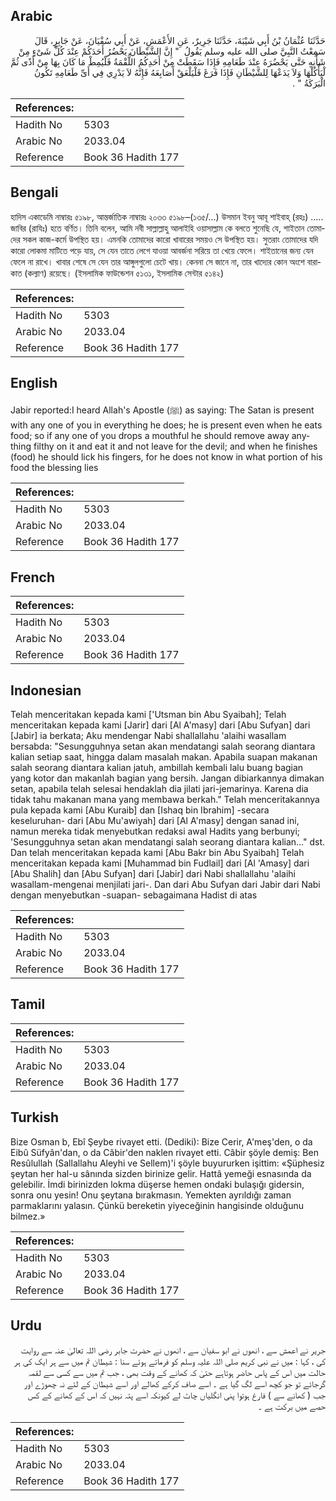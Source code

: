 ## Arabic


<div dir="rtl" lang="ar" style={{fontSize:'larger',backgroundColor:'#f8f9fa',padding:20}}>
حَدَّثَنَا عُثْمَانُ بْنُ أَبِي شَيْبَةَ، حَدَّثَنَا جَرِيرٌ، عَنِ الأَعْمَشِ، عَنْ أَبِي سُفْيَانَ، عَنْ جَابِرٍ، قَالَ سَمِعْتُ النَّبِيَّ صلى الله عليه وسلم يَقُولُ ‏ "‏ إِنَّ الشَّيْطَانَ يَحْضُرُ أَحَدَكُمْ عِنْدَ كُلِّ شَىْءٍ مِنْ شَأْنِهِ حَتَّى يَحْضُرَهُ عِنْدَ طَعَامِهِ فَإِذَا سَقَطَتْ مِنْ أَحَدِكُمُ اللُّقْمَةُ فَلْيُمِطْ مَا كَانَ بِهَا مِنْ أَذًى ثُمَّ لْيَأْكُلْهَا وَلاَ يَدَعْهَا لِلشَّيْطَانِ فَإِذَا فَرَغَ فَلْيَلْعَقْ أَصَابِعَهُ فَإِنَّهُ لاَ يَدْرِي فِي أَىِّ طَعَامِهِ تَكُونُ الْبَرَكَةُ ‏"‏ ‏.‏
</div>
<div style={{backgroundColor:'#f8f9fa',padding:20, marginBottom: 10}}><table> <thead> <tr> <th>References:</th> <th></th> </tr> </thead> <tbody><tr><td>Hadith No</td><td>5303</td></tr><tr><td>Arabic No</td><td>2033.04</td></tr><tr><td>Reference</td><td>Book 36 Hadith 177</td></tr></tbody></table></div>

## Bengali


<div dir="ltr" lang="bn" style={{fontSize:'larger',backgroundColor:'#f8f9fa',padding:20}}>
হাদিস একাডেমি নাম্বারঃ ৫১৯৮, আন্তর্জাতিক নাম্বারঃ ২০৩৩ ৫১৯৮–(১৩৫/...) উসমান ইবনু আবূ শাইবাহ্ (রহঃ) ..... জাবির (রাযিঃ) হতে বর্ণিত। তিনি বলেন, আমি নবী সাল্লাল্লাহু আলাইহি ওয়াসাল্লাম কে বলতে শুনেছি যে, শাইতান তোমাদের সকল কাজ-কর্মে উপস্থিত হয়। এমনকি তোমাদের কারো খাবারের সময়ও সে উপস্থিত হয়। সুতরাং তোমাদের যদি কারো লোকমা মাটিতে পড়ে যায়, সে যেন তাতে লেগে যাওয়া আবর্জনা সরিয়ে তা খেয়ে ফেলে। শাইতানের জন্য যেন ফেলে না রাখে। খাবার শেষে সে যেন তার আঙ্গুলগুলো চেটে খায়। কেননা সে জানে না, তার খাদ্যের কোন অংশে বারাকাত (কল্যাণ) রয়েছে। (ইসলামিক ফাউন্ডেশন ৫১৩১, ইসলামিক সেন্টার ৫১৪২)
</div>
<div style={{backgroundColor:'#f8f9fa',padding:20, marginBottom: 10}}><table> <thead> <tr> <th>References:</th> <th></th> </tr> </thead> <tbody><tr><td>Hadith No</td><td>5303</td></tr><tr><td>Arabic No</td><td>2033.04</td></tr><tr><td>Reference</td><td>Book 36 Hadith 177</td></tr></tbody></table></div>

## English


<div dir="ltr" lang="en" style={{fontSize:'larger',backgroundColor:'#f8f9fa',padding:20}}>
Jabir reported:I heard Allah's Apostle (ﷺ) as saying: The Satan is present with any one of you in everything he does; he is present even when he eats food; so if any one of you drops a mouthful he should remove away anything filthy on it and eat it and not leave for the devil; and when he finishes (food) he should lick his fingers, for he does not know in what portion of his food the blessing lies
</div>
<div style={{backgroundColor:'#f8f9fa',padding:20, marginBottom: 10}}><table> <thead> <tr> <th>References:</th> <th></th> </tr> </thead> <tbody><tr><td>Hadith No</td><td>5303</td></tr><tr><td>Arabic No</td><td>2033.04</td></tr><tr><td>Reference</td><td>Book 36 Hadith 177</td></tr></tbody></table></div>

## French


<div dir="ltr" lang="fr" style={{fontSize:'larger',backgroundColor:'#f8f9fa',padding:20}}>

</div>
<div style={{backgroundColor:'#f8f9fa',padding:20, marginBottom: 10}}><table> <thead> <tr> <th>References:</th> <th></th> </tr> </thead> <tbody><tr><td>Hadith No</td><td>5303</td></tr><tr><td>Arabic No</td><td>2033.04</td></tr><tr><td>Reference</td><td>Book 36 Hadith 177</td></tr></tbody></table></div>

## Indonesian


<div dir="ltr" lang="id" style={{fontSize:'larger',backgroundColor:'#f8f9fa',padding:20}}>
Telah menceritakan kepada kami ['Utsman bin Abu Syaibah]; Telah menceritakan kepada kami [Jarir] dari [Al A'masy] dari [Abu Sufyan] dari [Jabir] ia berkata; Aku mendengar Nabi shallallahu 'alaihi wasallam bersabda: "Sesungguhnya setan akan mendatangi salah seorang diantara kalian setiap saat, hingga dalam masalah makan. Apabila suapan makanan salah seorang diantara kalian jatuh, ambillah kembali lalu buang bagian yang kotor dan makanlah bagian yang bersih. Jangan dibiarkannya dimakan setan, apabila telah selesai hendaklah dia jilati jari-jemarinya. Karena dia tidak tahu makanan mana yang membawa berkah." Telah menceritakannya pula kepada kami [Abu Kuraib] dan [Ishaq bin Ibrahim] -secara keseluruhan- dari [Abu Mu'awiyah] dari [Al A'masy] dengan sanad ini, namun mereka tidak menyebutkan redaksi awal Hadits yang berbunyi; 'Sesungguhnya setan akan mendatangi salah seorang diantara kalian…" dst. Dan telah menceritakan kepada kami [Abu Bakr bin Abu Syaibah] Telah menceritakan kepada kami [Muhammad bin Fudlail] dari [Al 'Amasy] dari [Abu Shalih] dan [Abu Sufyan] dari [Jabir] dari Nabi shallallahu 'alaihi wasallam-mengenai menjilati jari-. Dan dari Abu Sufyan dari Jabir dari Nabi dengan menyebutkan -suapan- sebagaimana Hadist di atas
</div>
<div style={{backgroundColor:'#f8f9fa',padding:20, marginBottom: 10}}><table> <thead> <tr> <th>References:</th> <th></th> </tr> </thead> <tbody><tr><td>Hadith No</td><td>5303</td></tr><tr><td>Arabic No</td><td>2033.04</td></tr><tr><td>Reference</td><td>Book 36 Hadith 177</td></tr></tbody></table></div>

## Tamil


<div dir="ltr" lang="ta" style={{fontSize:'larger',backgroundColor:'#f8f9fa',padding:20}}>

</div>
<div style={{backgroundColor:'#f8f9fa',padding:20, marginBottom: 10}}><table> <thead> <tr> <th>References:</th> <th></th> </tr> </thead> <tbody><tr><td>Hadith No</td><td>5303</td></tr><tr><td>Arabic No</td><td>2033.04</td></tr><tr><td>Reference</td><td>Book 36 Hadith 177</td></tr></tbody></table></div>

## Turkish


<div dir="ltr" lang="tr" style={{fontSize:'larger',backgroundColor:'#f8f9fa',padding:20}}>
Bize Osman b, Ebî Şeybe rivayet etti. (Dediki): Bize Cerir, A'meş'den, o da Eibû Süfyân'dan, o da Câbir'den naklen rivayet etti. Câbir şöyle demiş: Ben Resûlullah (Sallallahu Aleyhi ve Sellem)'i şöyle buyururken işittim: «Şüphesiz şeytan her hal-u sânında sizden birinize gelir. Hattâ yemeği esnasında da gelebilir. İmdi birinizden lokma düşerse hemen ondaki bulaşığı gidersin, sonra onu yesin! Onu şeytana bırakmasın. Yemekten ayrıldığı zaman parmaklarını yalasın. Çünkü bereketin yiyeceğinin hangisinde olduğunu bilmez.»
</div>
<div style={{backgroundColor:'#f8f9fa',padding:20, marginBottom: 10}}><table> <thead> <tr> <th>References:</th> <th></th> </tr> </thead> <tbody><tr><td>Hadith No</td><td>5303</td></tr><tr><td>Arabic No</td><td>2033.04</td></tr><tr><td>Reference</td><td>Book 36 Hadith 177</td></tr></tbody></table></div>

## Urdu


<div dir="rtl" lang="ur" style={{fontSize:'larger',backgroundColor:'#f8f9fa',padding:20}}>
جریر نے اعمش سے ، انھوں نے ابو سفیان سے ، انھوں نے حضرت جابر رضی اللہ تعالیٰ عنہ سے روایت کی ، کہا : میں نے نبی کریم صلی اللہ علیہ وسلم کو فرماتے ہوئے سنا : شیطان تم میں سے ہر ایک کی ہر حالت میں اس کے پاس حاضر ہوتاہے حتیٰ کہ کھانے کے وقت بھی ، جب تم میں سے کسی سے لقمہ گرجائے تو جو کچھ اسے لگ گیا ہے ۔ اسے صاف کرکے کھالے اور اسے شیطان کے لئے نہ چھوڑے اور جب ( کھانے سے ) فارغ ہوتوا پنی انگلیاں چاٹ لے کیونکہ اسے پتہ نہیں کہ اس کے کھانے کے کس حصے میں برکت ہے ۔
</div>
<div style={{backgroundColor:'#f8f9fa',padding:20, marginBottom: 10}}><table> <thead> <tr> <th>References:</th> <th></th> </tr> </thead> <tbody><tr><td>Hadith No</td><td>5303</td></tr><tr><td>Arabic No</td><td>2033.04</td></tr><tr><td>Reference</td><td>Book 36 Hadith 177</td></tr></tbody></table></div>